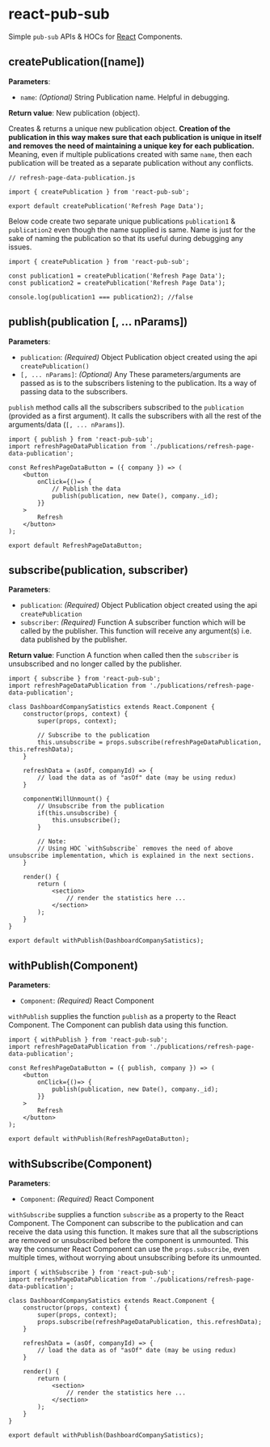 # react-pub-sub

Simple `pub-sub` APIs & HOCs for [React](https://reactjs.org/) Components.

## createPublication([name])
**Parameters**:
- `name`: *(Optional)* String 
Publication name. Helpful in debugging. 

**Return value**: New publication (object).

Creates & returns a unique new publication object. **Creation of the publication in this way makes sure that each publication is unique in itself and removes the need of maintaining a unique key for each publication.** Meaning, even if multiple publications created with same `name`, then each publication will be treated as a separate publication without any conflicts.

```
// refresh-page-data-publication.js

import { createPublication } from 'react-pub-sub';

export default createPublication('Refresh Page Data');
```

Below code create two separate unique publications `publication1` & `publication2` even though the name supplied is same. Name is just for the sake of naming the publication so that its useful during debugging any issues.

```
import { createPublication } from 'react-pub-sub';

const publication1 = createPublication('Refresh Page Data');
const publication2 = createPublication('Refresh Page Data');

console.log(publication1 === publication2); //false
```


## publish(publication [, ... nParams])
**Parameters**:
- `publication`: *(Required)* Object
Publication object created using the api `createPublication()`
- `[, ... nParams]`: *(Optional)* Any
These parameters/arguments are passed as is to the subscribers listening to the publication. Its a way of passing data to the subscribers.

`publish` method calls all the subscribers subscribed to the `publication` (provided as a first argument). It calls the subscribers with all the rest of the arguments/data (`[, ... nParams]`).

```
import { publish } from 'react-pub-sub';
import refreshPageDataPublication from './publications/refresh-page-data-publication';

const RefreshPageDataButton = ({ company }) => (
	<button
		onClick={()=> {
			// Publish the data 
			publish(publication, new Date(), company._id);
		}}
	>
		Refresh
	</button>
);

export default RefreshPageDataButton;
```

## subscribe(publication, subscriber)
**Parameters**:
- `publication`: *(Required)* Object
Publication object created using the api `createPublication`
- `subscriber`: *(Required)* Function
A subscriber function which will be called by the publisher. This function will receive any argument(s) i.e. data published by the publisher.

**Return value**: Function
A function when called then the `subscriber` is unsubscribed and no longer called by the publisher.

```
import { subscribe } from 'react-pub-sub';
import refreshPageDataPublication from './publications/refresh-page-data-publication';

class DashboardCompanySatistics extends React.Component {
	constructor(props, context) {
		super(props, context);

		// Subscribe to the publication
		this.unsubscribe = props.subscribe(refreshPageDataPublication, this.refreshData);
	}

	refreshData = (asOf, companyId) => {
		// load the data as of "asOf" date (may be using redux)
	}

	componentWillUnmount() {
		// Unsubscribe from the publication
		if(this.unsubscribe) {
			this.unsubscribe();
		}

		// Note: 
		// Using HOC `withSubscribe` removes the need of above unsubscribe implementation, which is explained in the next sections. 
	}
	
	render() {
		return (
			<section>
				// render the statistics here ...
			</section>
		);
	}
}

export default withPublish(DashboardCompanySatistics);
```

## withPublish(Component)
**Parameters**:
- `Component`: *(Required)* React Component

`withPublish` supplies the function `publish` as a property to the React Component. The Component can publish data using this function.

```
import { withPublish } from 'react-pub-sub';
import refreshPageDataPublication from './publications/refresh-page-data-publication';

const RefreshPageDataButton = ({ publish, company }) => (
	<button
		onClick={()=> {
			publish(publication, new Date(), company._id);
		}}
	>
		Refresh
	</button>
);

export default withPublish(RefreshPageDataButton);
```

## withSubscribe(Component)
**Parameters**:
- `Component`: *(Required)* React Component

`withSubscribe` supplies a function `subscribe` as a property to the React Component. The Component can subscribe to the publication and can receive the data using this function.
It makes sure that all the subscriptions are removed or unsubscribed before the component is unmounted. This way the consumer React Component can use the `props.subscribe`, even multiple times, without worrying about unsubscribing before its unmounted.

```
import { withSubscribe } from 'react-pub-sub';
import refreshPageDataPublication from './publications/refresh-page-data-publication';

class DashboardCompanySatistics extends React.Component {
	constructor(props, context) {
		super(props, context);
		props.subscribe(refreshPageDataPublication, this.refreshData);
	}

	refreshData = (asOf, companyId) => {
		// load the data as of "asOf" date (may be using redux)
	}
	
	render() {
		return (
			<section>
				// render the statistics here ...
			</section>
		);
	}
}

export default withPublish(DashboardCompanySatistics);
```
